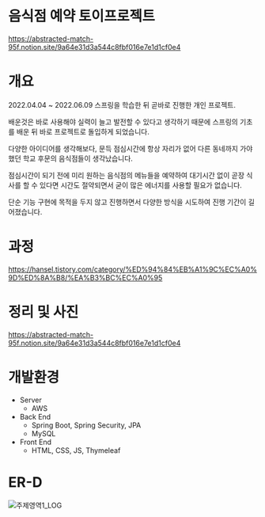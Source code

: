 # 음식점 예약 토이프로젝트
https://abstracted-match-95f.notion.site/9a64e31d3a544c8fbf016e7e1d1cf0e4

# 개요
2022.04.04 ~ 2022.06.09
스프링을 학습한 뒤 곧바로 진행한 개인 프로젝트.

배운것은 바로 사용해야 실력이 늘고 발전할 수 있다고 생각하기 때문에 스프링의 기초를 배운 뒤 바로 프로젝트로 돌입하게 되었습니다.

다양한 아이디어를 생각해보다, 문득 점심시간에 항상 자리가 없어 다른 동네까지 가야했던 학교 후문의 음식점들이 생각났습니다.

점심시간이 되기 전에 미리 원하는 음식점의 메뉴들을 예약하여 대기시간 없이 곧장 식사를 할 수 있다면 시간도 절약되면서 굳이 많은 에너지를 사용할 필요가 없습니다.

단순 기능 구현에 목적을 두지 않고 진행하면서 다양한 방식을 시도하여 진행 기간이 길어졌습니다.

# 과정 
https://hansel.tistory.com/category/%ED%94%84%EB%A1%9C%EC%A0%9D%ED%8A%B8/%EA%B3%BC%EC%A0%95

# 정리 및 사진 
https://abstracted-match-95f.notion.site/9a64e31d3a544c8fbf016e7e1d1cf0e4

# 개발환경

- Server
  - AWS
- Back End
  - Spring Boot, Spring Security, JPA
  - MySQL
- Front End
  - HTML, CSS, JS, Thymeleaf
  
# ER-D

![주제영역1_LOG](https://user-images.githubusercontent.com/81704910/176991617-9daf6a7b-785c-4bcb-ada9-cc3a696bd806.png)


